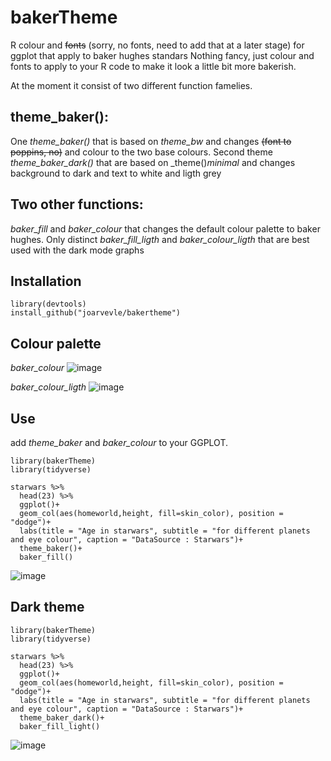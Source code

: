# bakerTheme
R colour and ~~fonts~~ (sorry, no fonts, need to add that at a later stage) for ggplot that apply to baker hughes standars
Nothing fancy, just colour and fonts to apply to your R code to make it look a little bit more bakerish.

At the moment it consist of two different function famelies.

## theme_baker():
One _theme_baker()_ that is based on _theme_bw_ and changes ~~(font to poppins, no)~~ and colour to the two base colours. 
Second theme _theme_baker_dark()_ that are based on _theme()_minimal_ and changes background to dark and text to white and ligth grey

## Two other functions:
_baker_fill_ and _baker_colour_ that changes the default colour palette to baker hughes. Only distinct
_baker_fill_ligth_ and _baker_colour_ligth_ that are best used with the dark mode graphs

## Installation
```
library(devtools)
install_github("joarvevle/bakertheme")
```
## Colour palette
_baker_colour_
![image](https://github.com/joarvevle/bakerTheme/assets/143795683/bd4a79d5-a0ae-4562-861b-4ddf77afff98)

_baker_colour_ligth_
![image](https://github.com/joarvevle/bakerTheme/assets/143795683/17bb602b-f727-4ce2-9ae6-d9ea3ce166e3)

## Use
add _theme_baker_ and _baker_colour_ to your GGPLOT.
````
library(bakerTheme)
library(tidyverse)

starwars %>%
  head(23) %>% 
  ggplot()+
  geom_col(aes(homeworld,height, fill=skin_color), position = "dodge")+
  labs(title = "Age in starwars", subtitle = "for different planets and eye colour", caption = "DataSource : Starwars")+
  theme_baker()+
  baker_fill()
````

![image](https://github.com/joarvevle/bakerTheme/assets/143795683/df040b6f-31d1-4038-8d86-19a0e608cf25)




## Dark theme
````
library(bakerTheme)
library(tidyverse)

starwars %>%
  head(23) %>% 
  ggplot()+
  geom_col(aes(homeworld,height, fill=skin_color), position = "dodge")+
  labs(title = "Age in starwars", subtitle = "for different planets and eye colour", caption = "DataSource : Starwars")+
  theme_baker_dark()+
  baker_fill_light()
````

![image](https://github.com/joarvevle/bakerTheme/assets/143795683/255c027c-b4ce-4de5-9630-94dd67ab1553)

